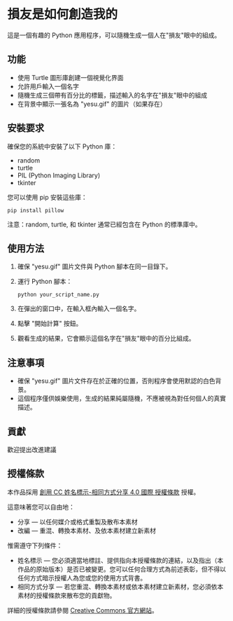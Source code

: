 # 損友是如何創造我的

這是一個有趣的 Python 應用程序，可以隨機生成一個人在"損友"眼中的組成。

## 功能

- 使用 Turtle 圖形庫創建一個視覺化界面
- 允許用戶輸入一個名字
- 隨機生成三個帶有百分比的標籤，描述輸入的名字在"損友"眼中的組成
- 在背景中顯示一張名為 "yesu.gif" 的圖片（如果存在）

## 安裝要求

確保您的系統中安裝了以下 Python 庫：

- random
- turtle
- PIL (Python Imaging Library)
- tkinter

您可以使用 pip 安裝這些庫：

```
pip install pillow
```

注意：random, turtle, 和 tkinter 通常已經包含在 Python 的標準庫中。

## 使用方法

1. 確保 "yesu.gif" 圖片文件與 Python 腳本在同一目錄下。
2. 運行 Python 腳本：

   ```
   python your_script_name.py
   ```

3. 在彈出的窗口中，在輸入框內輸入一個名字。
4. 點擊 "開始計算" 按鈕。
5. 觀看生成的結果，它會顯示這個名字在"損友"眼中的百分比組成。

## 注意事項

- 確保 "yesu.gif" 圖片文件存在於正確的位置，否則程序會使用默認的白色背景。
- 這個程序僅供娛樂使用，生成的結果純屬隨機，不應被視為對任何個人的真實描述。

## 貢獻

歡迎提出改進建議

## 授權條款

本作品採用 [創用 CC 姓名標示-相同方式分享 4.0 國際 授權條款](https://creativecommons.org/licenses/by-sa/4.0/) 授權。

這意味著您可以自由地：
- 分享 — 以任何媒介或格式重製及散布本素材
- 改編 — 重混、轉換本素材、及依本素材建立新素材

惟需遵守下列條件：
- 姓名標示 — 您必須適當地標註、提供指向本授權條款的連結，以及指出（本作品的原始版本）是否已被變更。您可以任何合理方式為前述表彰，但不得以任何方式暗示授權人為您或您的使用方式背書。
- 相同方式分享 — 若您重混、轉換本素材或依本素材建立新素材，您必須依本素材的授權條款來散布您的貢獻物。

詳細的授權條款請參閱 [Creative Commons 官方網站](https://creativecommons.org/licenses/by-sa/4.0/deed.zh_TW)。